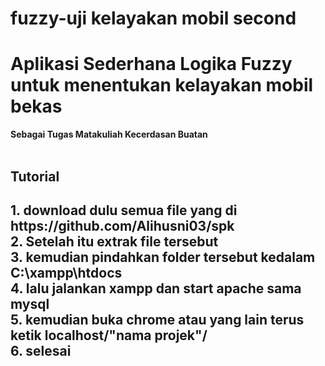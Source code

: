 # fuzzy-uji kelayakan mobil second
<h1>Aplikasi Sederhana Logika Fuzzy untuk menentukan kelayakan mobil bekas</h1>
<b>Sebagai Tugas Matakuliah Kecerdasan Buatan</b><br>
<br>

<h2> Tutorial <h2>
  1. download dulu semua file yang di https://github.com/Alihusni03/spk<br>
  2. Setelah itu extrak file tersebut<br>
  3. kemudian pindahkan folder tersebut kedalam C:\xampp\htdocs<br>
  4. lalu jalankan xampp dan start apache sama mysql<br>
  5. kemudian buka chrome atau yang lain terus ketik localhost/"nama projek"/<br>
  6. selesai

